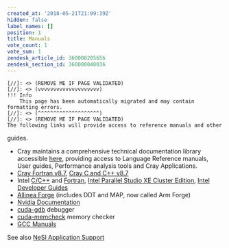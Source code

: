 ```yaml
---
created_at: '2018-05-21T21:09:39Z'
hidden: false
label_names: []
position: 1
title: Manuals
vote_count: 1
vote_sum: 1
zendesk_article_id: 360000205656
zendesk_section_id: 360000040036
---
```



    [//]: <> (REMOVE ME IF PAGE VALIDATED)
    [//]: <> (vvvvvvvvvvvvvvvvvvvv)
    !!! Info
        This page has been automatically migrated and may contain formatting errors.
    [//]: <> (^^^^^^^^^^^^^^^^^^^^)
    [//]: <> (REMOVE ME IF PAGE VALIDATED)
    The following links will provide access to reference manuals and other
guides.

-   Cray maintains a comprehensive technical documentation library
    accessible [here](https://pubs.cray.com/), providing access to
    Language Reference manuals, User guides, Performance analysis tools
    and Cray Applications.
-   [Cray Fortran
    v8.7](https://pubs.cray.com/content/S-3901/8.7/cray-fortran-reference-manual/fortran-compiler-introduction), [Cray
    C and C++
    v8.7](https://pubs.cray.com/content/S-2179/8.7/cray-c-and-c++-reference-manual/invoke-the-c-and-c++-compilers)
-   Intel
    [C/C++](https://software.intel.com/en-us/c-compilers/ipsxe-support/documentation)
    and
    [Fortran](https://software.intel.com/en-us/fortran-compilers-support/documentation), [Intel
    Parallel Studio XE Cluster
    Edition](https://software.intel.com/en-us/node/685016), [Intel
    Developer
    Guides](https://software.intel.com/en-us/documentation/view-all?search_api_views_fulltext=&current_page=0&value=78151,83039;20813,80605,79893,20812,20902;20816;20802;20804)
-   [Allinea
    Forge](http://content.allinea.com/downloads/userguide-forge.pdf)
    (includes DDT and MAP, now called Arm Forge)
-   [Nvidia Documentation](https://docs.nvidia.com/cuda/)
-   [cuda-gdb](https://docs.nvidia.com/cuda/cuda-gdb/) debugger
-   [cuda-memcheck](https://docs.nvidia.com/cuda/cuda-memcheck/) memory
    checker 
-   [GCC Manuals](https://gcc.gnu.org/onlinedocs/)

See also [NeSI Application
Support](https://support.nesi.org.nz/hc/en-gb/articles/360000170355)

 
